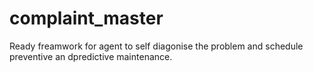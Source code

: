 # complaint_master
Ready freamwork for agent to self diagonise the problem and schedule preventive an dpredictive maintenance.

